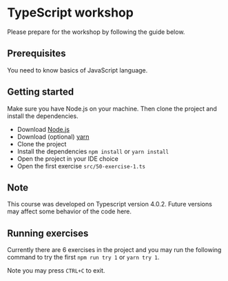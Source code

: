 # TypeScript workshop

Please prepare for the workshop by following the guide below.

## Prerequisites

You need to know basics of JavaScript language.

## Getting started

Make sure you have Node.js on your machine. Then clone the project and install the dependencies.

-   Download [Node.js](https://nodejs.org/en/download/)
-   Download (optional) [yarn](https://classic.yarnpkg.com/en/docs/install)
-   Clone the project
-   Install the dependencies `npm install` or `yarn install`
-   Open the project in your IDE choice
-   Open the first exercise `src/50-exercise-1.ts`

## Note

This course was developed on Typescript version 4.0.2. Future versions may affect some behavior of the code here.

## Running exercises

Currently there are 6 exercises in the project and you may run the following command to try the first `npm run try 1` or `yarn try 1`.

Note you may press `CTRL+C` to exit.
